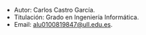 * Autor: Carlos Castro García.
* Titulación: Grado en Ingeniería Informática.
* Email: alu0100819847@ull.edu.es.
